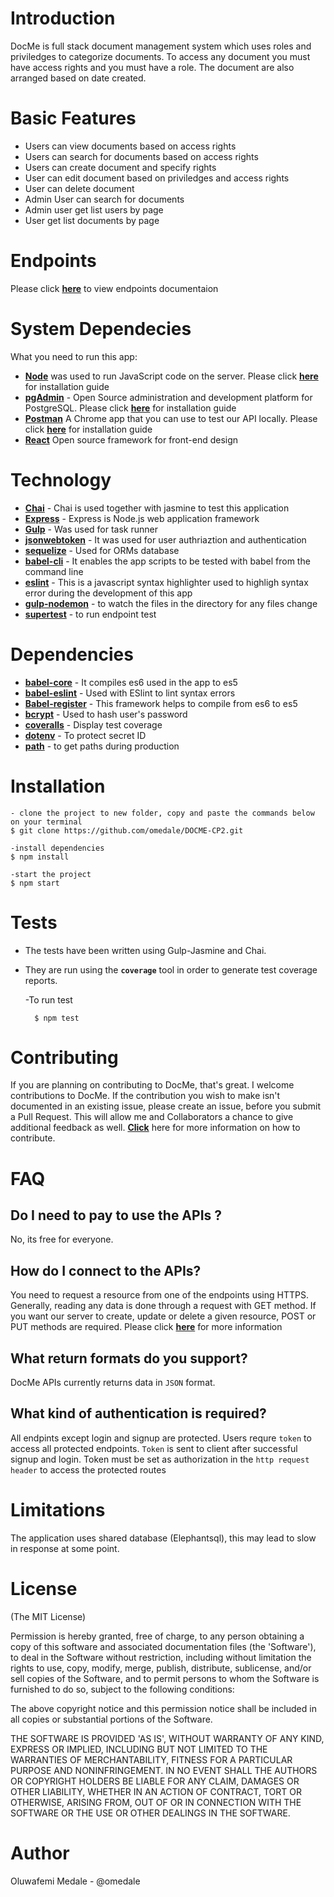 
# Introduction
DocMe is full stack document management system which uses roles and priviledges to categorize documents. To access any document you must have access rights and you must have a role. The document are also arranged based on date created.

# Basic Features
<ul>
<li>Users can view documents based on access rights</li>
<li>Users can search for documents based on access rights</li>
<li>Users can create document and specify rights</li>
<li>User can edit document based on priviledges and access rights</li>
<li>User can delete document</li>
<li>Admin User can search for documents</li>
<li>Admin user get list users by page</li>
<li>User get list documents by page</li>
</ul>

# Endpoints

Please click **[here](https://docme.herokuapp.com)** to view endpoints documentaion

# System Dependecies

What you need to run this app:
*  **[Node](https://nodejs.org/en/)** was used to run JavaScript code on the server. Please click  **[here](https://nodejs.org/en/)** for installation guide
*  **[pgAdmin](https://https://www.pgadmin.org/)** - Open Source administration and development platform for PostgreSQL. Please click  **[here](https://https://www.pgadmin.org/)** for installation guide
*  **[Postman](www.getpostman.com)** A Chrome app that you can use to test our API locally. Please click  **[here](www.getpostman.com)** for installation guide
*  **[React]()** Open source framework for front-end design

# Technology

*  **[Chai](https://www.npmjs.com/package/chai)** - Chai is used together with jasmine to test this application
*  **[Express](https://expressjs.com/)** - Express is Node.js web application framework
*  **[Gulp](https://www.npmjs.com/package/gulp)** - Was used for task runner
*  **[jsonwebtoken](https://www.npmjs.com/package/jsonwebtoken)** - It was used for user authriaztion and authentication
*  **[sequelize](https://www.npmjs.com/package/sequelize)** - Used for ORMs database
*  **[babel-cli](https://www.npmjs.com/package/babel-cli)** - It enables the app scripts to be tested with babel from the command line
  *  **[eslint](https://www.npmjs.com/package/eslint)** - This is a javascript syntax highlighter used to highligh syntax error during the development of this app
  * **[gulp-nodemon](https://www.npmjs.com/package/gulp-nodemon)** - to watch the files in the directory for any files change
  * **[supertest](https://www.npmjs.com/package/supertest)** - to run endpoint test

# Dependencies

*  **[babel-core](https://www.npmjs.com/package/babel-core)** - It compiles es6 used in the app to es5
*  **[babel-eslint](https://www.npmjs.com/package/babel-eslint)** - Used with ESlint to lint syntax errors
*  **[Babel-register](https://www.npmjs.com/package/babel-register)** - This framework helps to compile from es6 to es5
*  **[bcrypt](https://www.npmjs.com/package/bcrypt)** - Used to hash user's password
*  **[coveralls](https://www.npmjs.com/package/coveralls)** - Display test coverage
*  **[dotenv](https://www.npmjs.com/package/dotenv)** - To protect secret ID
* **[path](https://www.npmjs.com/package/nodemon)** - to get paths during production


# Installation

    - clone the project to new folder, copy and paste the commands below on your terminal
    $ git clone https://github.com/omedale/DOCME-CP2.git

    -install dependencies
    $ npm install

    -start the project
    $ npm start


# Tests
*  The tests have been written using Gulp-Jasmine and Chai.
*  They are run using the **`coverage`** tool in order to generate test coverage reports.

     -To run test

         $ npm test

# Contributing
If you are planning on contributing to DocMe, that's great. I welcome contributions to DocMe.
If the contribution you wish to make isn't documented in an existing issue, please create an issue, before you submit a Pull Request. This will allow me and Collaborators a chance to give additional feedback as well. **[Click](https://github.com/omedale/DOCME-CP2/wiki)** here for more information on how to contribute.

# FAQ

## Do I need to pay to use the APIs ?

No, its free for everyone.

## How do I connect to the APIs?

You need to request a resource from one of the endpoints using HTTPS. Generally, reading any data is done through a request with GET method. If you want our server to create, update or delete a given resource, POST or PUT methods are required. Please click **[here](https://docme.herokuapp.com)** for more information

## What return formats do you support?

DocMe APIs currently returns data in ```JSON``` format.

## What kind of authentication is required?

All endpints except login and signup are protected. Users requre ```token``` to access all protected endpoints. ```Token``` is sent to client after successful signup and login. Token must be set as authorization in the ```http request header``` to access the protected routes

# Limitations
The application uses shared database (Elephantsql), this may lead to slow in response at some point.

# License

(The MIT License)

Permission is hereby granted, free of charge, to any person obtaining
a copy of this software and associated documentation files (the
'Software'), to deal in the Software without restriction, including
without limitation the rights to use, copy, modify, merge, publish,
distribute, sublicense, and/or sell copies of the Software, and to
permit persons to whom the Software is furnished to do so, subject to
the following conditions:

The above copyright notice and this permission notice shall be
included in all copies or substantial portions of the Software.

THE SOFTWARE IS PROVIDED 'AS IS', WITHOUT WARRANTY OF ANY KIND,
EXPRESS OR IMPLIED, INCLUDING BUT NOT LIMITED TO THE WARRANTIES OF
MERCHANTABILITY, FITNESS FOR A PARTICULAR PURPOSE AND NONINFRINGEMENT.
IN NO EVENT SHALL THE AUTHORS OR COPYRIGHT HOLDERS BE LIABLE FOR ANY
CLAIM, DAMAGES OR OTHER LIABILITY, WHETHER IN AN ACTION OF CONTRACT,
TORT OR OTHERWISE, ARISING FROM, OUT OF OR IN CONNECTION WITH THE
SOFTWARE OR THE USE OR OTHER DEALINGS IN THE SOFTWARE.

# Author
Oluwafemi Medale - @omedale
